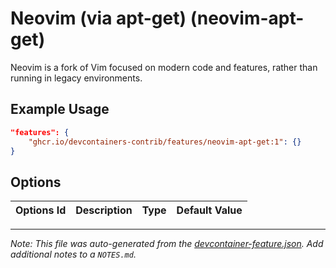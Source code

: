 
# Neovim (via apt-get) (neovim-apt-get)

Neovim is a fork of Vim focused on modern code and features, rather than running in legacy environments.

## Example Usage

```json
"features": {
    "ghcr.io/devcontainers-contrib/features/neovim-apt-get:1": {}
}
```

## Options

| Options Id | Description | Type | Default Value |
|-----|-----|-----|-----|




---

_Note: This file was auto-generated from the [devcontainer-feature.json](https://github.com/devcontainers-contrib/features/blob/main/src/neovim-apt-get/devcontainer-feature.json).  Add additional notes to a `NOTES.md`._

